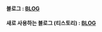 #### 블로그 : [BLOG](https://dongyyyyy.github.io)

#### 새로 사용하는 블로그 (티스토리) : [BLOG](https://dydeeplearning.tistory.com/)
